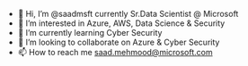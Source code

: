 - 👋 Hi, I’m @saadmsft currently Sr.Data Scientist @ Microsoft
- 👀 I’m interested in Azure, AWS, Data Science & Security
- 🌱 I’m currently learning Cyber Security
- 💞️ I’m looking to collaborate on Azure & Cyber Security 
- 📫 How to reach me saad.mehmood@microsoft.com

<!---
saadmsft/saadmsft is a ✨ special ✨ repository because its `README.md` (this file) appears on your GitHub profile.
You can click the Preview link to take a look at your changes.
--->
